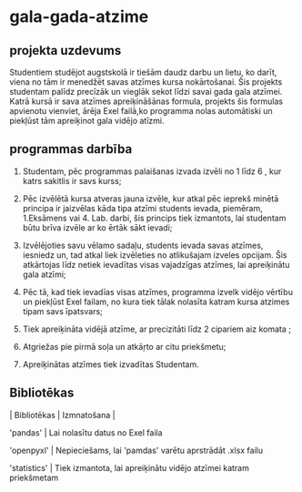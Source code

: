 # gala-gada-atzime

## projekta uzdevums

Studentiem studējot augstskolā ir tiešām daudz darbu un lietu, ko darīt, viena no tām ir menedžēt savas atzīmes kursa nokārtošanai. Šis projekts studentam palīdz precīzāk un vieglāk sekot līdzi savai gada gala atzīmei. Katrā kursā ir sava atzīmes apreiķināšānas formula, projekts šis formulas apvienotu vienviet, ārēja Exel failā,ko programma nolas automātiski un piekļūst tām apreiķinot gala vidējo atīzmi. 

## programmas darbība 

1.  Studentam, pēc programmas palaišanas izvada izvēli no 1 līdz 6 , kur katrs sakitlis ir savs kurss;
   
2. Pēc izvēlētā kursa atveras jauna izvēle, kur atkal pēc ieprekš minētā principa ir jaizvēlas kāda tipa atzīmi students ievada, piemēram, 1.Eksāmens vai 4. Lab. darbi, šis princips tiek izmantots, lai studentam būtu brīva izvēle ar ko ērtāk sākt ievadi;

3. Izvēlējoties savu vēlamo sadaļu, students ievada savas atzīmes, iesniedz un, tad atkal liek izvēleties no atlikušajam izveles opcijam. Šis atkārtojas līdz netiek ievadītas visas vajadzīgas atzīmes, lai apreiķinātu gala atzīmi;

4. Pēc tā, kad tiek ievadīas visas atzīmes, programma izvelk vidējo vērtību un piekļūst Exel failam, no kura tiek tālak nolasīta katram kursa atzimes tipam savs īpatsvars;

5. Tiek apreiķināta vidējā atzīme, ar precizitāti līdz 2 cipariem aiz komata ;

6. Atgriežas pie pirmā soļa un atkāŗto ar citu priekšmetu;

7. Apreiķinātas atzīmes tiek izvadītas Studentam.



## Bibliotēkas


| Bibliotēkas |  Izmnatošana  |

'pandas'            |   Lai nolasītu datus no Exel faila

'openpyxl'       |   Nepieciešams, lai 'pamdas' varētu aprstrādāt .xlsx failu

'statistics'     |   Tiek izmantota, lai apreiķinātu vidējo atzīmei katram priekšmetam




